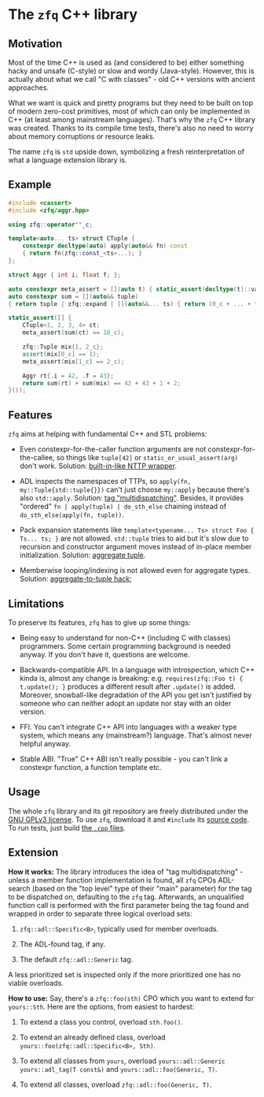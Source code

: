 # The `zfq` C++ library

## Motivation

Most of the time C++ is used as (and considered to be) either something hacky and unsafe (C-style) or slow and wordy (Java-style). However, this is actually about what we call "C with classes" - old C++ versions with ancient approaches.

What we want is quick and pretty programs but they need to be built on top of modern zero-cost primitives, most of which can only be implemented in C++ (at least among mainstream languages). That's why the `zfq` C++ library was created. Thanks to its compile time tests, there's also no need to worry about memory corruptions or resource leaks.

The name `zfq` is `std` upside down, symbolizing a fresh reinterpretation of what a language extension library is.

## Example

```c++
#include <cassert>
#include <zfq/aggr.hpp>

using zfq::operator""_c;

template<auto... ts> struct CTuple {
	constexpr decltype(auto) apply(auto&& fn) const
	{ return fn(zfq::const_<ts>...); }
};

struct Aggr { int i; float f; };

auto constexpr meta_assert = [](auto t) { static_assert(decltype(t)::value); };
auto constexpr sum = [](auto&& tuple)
{ return tuple | zfq::expand | [](auto&&... ts) { return (0_c + ... + ts); }; };

static_assert([] {
	CTuple<1, 2, 3, 4> ct;
	meta_assert(sum(ct) == 10_c);

	zfq::Tuple mix{1, 2_c};
	assert(mix[0_c] == 1);
	meta_assert(mix[1_c] == 2_c);

	Aggr rt{.i = 42, .f = 43};
	return sum(rt) + sum(mix) == 42 + 43 + 1 + 2;
}());
```

## Features

`zfq` aims at helping with fundamental C++ and STL problems:

- Even constexpr-for-the-caller function arguments are not constexpr-for-the-callee, so things like `tuple[42]` or `static_or_usual_assert(arg)` don't work. Solution: [built-in-like NTTP wrapper](./zfq/const.hpp).

- ADL inspects the namespaces of TTPs, so `apply(fn, my::Tuple{std::tuple{}})` can't just choose `my::apply` because there's also `std::apply`. Solution: [tag "multidispatching"](./zfq/fn.hpp). Besides, it provides "ordered" `fn | apply(tuple) | do_sth_else` chaining instead of `do_sth_else(apply(fn, tuple))`.

- Pack expansion statements like `template<typename... Ts> struct Foo { Ts... ts; }` are not allowed. `std::tuple` tries to aid but it's slow due to recursion and constructor argument moves instead of in-place member initialization. Solution: [aggregate tuple](./zfq/tuple.hpp).

- Memberwise looping/indexing is not allowed even for aggregate types. Solution: [aggregate-to-tuple hack](./zfq/aggr.hpp);

## Limitations

To preserve its features, `zfq` has to give up some things:

- Being easy to understand for non-C++ (including C with classes) programmers. Some certain programming background is needed anyway. If you don't have it, questions are welcome.

- Backwards-compatible API. In a language with introspection, which C++ kinda is, almost any change is breaking: e.g. `requires(zfq::Foo t) { t.update(); }` produces a different result after `.update()` is added. Moreover, snowball-like degradation of the API you get isn't justified by someone who can neither adopt an update nor stay with an older version.

- FFI. You can't integrate C++ API into languages with a weaker type system, which means any (mainstream?) language. That's almost never helpful anyway.

- Stable ABI. "True" C++ ABI isn't really possible - you can't link a constexpr function, a function template etc.

## Usage

The whole `zfq` library and its git repository are freely distributed under the [GNU GPLv3 license](./LICENSE.md). To use `zfq`, download it and `#include` its [source code](./zfq/). To run tests, just build [the `.cpp` files](./test/).

## Extension

**How it works:** The library introduces the idea of "tag multidispatching" - unless a member function implementation is found, all `zfq` CPOs ADL-search (based on the "top level" type of their "main" parameter) for the tag to be dispatched on, defaulting to the `zfq` tag. Afterwards, an unqualified function call is performed with the first parameter being the tag found and wrapped in order to separate three logical overload sets:

1. `zfq::adl::Specific<B>`, typically used for member overloads.

2. The ADL-found tag, if any.

3. The default `zfq::adl::Generic` tag.

A less prioritized set is inspected only if the more prioritized one has no viable overloads.

**How to use:** Say, there's a `zfq::foo(sth)` CPO which you want to extend for `yours::Sth`. Here are the options, from easiest to hardest:

1. To extend a class you control, overload `sth.foo()`.

2. To extend an already defined class, overload `yours::foo(zfq::adl::Specific<B>, Sth)`.

3. To extend all classes from `yours`, overload `yours::adl::Generic yours::adl_tag(T const&)` and `yours::adl::foo(Generic, T)`.

4. To extend all classes, overload `zfq::adl::foo(Generic, T)`.